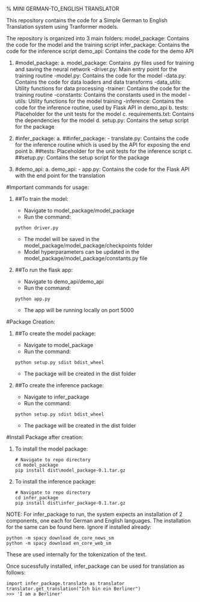 % MINI GERMAN-TO_ENGLISH TRANSLATOR

This repository contains the code for a Simple German to English Translation system using Tranformer models.

The repository is organized into 3 main folders:
model_package: Contains the code for the model and the training script
infer_package: Contains the code for the inference script
demo_api: Contains the code for the demo API

1. #model_package:
    a. model_package: Contains .py files used for training and saving the neural network 
        -driver.py: Main entry point for the training routine
        -model.py: Contains the code for the model
        -data.py: Contains the code for data loaders and data transforms
        -data_utils: Utility functions for data processing
        -trainer: Contains the code for the training routine
        -constants: Contains the constants used in the model
        -utils: Utility functions for the model training
        -inference: Contains the code for the inference routine, used by Flask API in demo_api
    b. tests: Placeholder for the unit tests for the model
    c. requirements.txt: Contains the dependencies for the model
    d. setup.py: Contains the setup script for the package

2. #infer_package:
    a. ##infer_package:
        - translate.py: Contains the code for the inference routine which is used by the API for exposing the end point
    b. ##tests: Placeholder for the unit tests for the inference script
    c. ##setup.py: Contains the setup script for the package

3. #demo_api:
    a. demo_api:
        - app.py: Contains the code for the Flask API with the end point for the translation


#Important commands for usage:
1. ##To train the model:
    - Navigate to model_package/model_package
    - Run the command: 
    ```
    python driver.py
    ```
    - The model will be saved in the model_package/model_package/checkpoints folder
    - Model hyperparameters can be updated in the model_package/model_package/constants.py file

2. ##To run the flask app:
    - Navigate to demo_api/demo_api
    - Run the command: 
    ```
    python app.py
    ```
    - The app will be running locally on port 5000

#Package Creation:
1. ##To create the model package:
    - Navigate to model_package
    - Run the command: 
    ```
    python setup.py sdist bdist_wheel
    ```
    - The package will be created in the dist folder

2. ##To create the inference package:
    - Navigate to infer_package
    - Run the command: 
    ```
    python setup.py sdist bdist_wheel
    ```
    - The package will be created in the dist folder

#Install Package after creation:
1. To install the model package:
    ```
    # Navigate to repo directory
    cd model_package
    pip install dist\model_package-0.1.tar.gz
    ```
2. To install the inference package:
    ```
    # Navigate to repo directory
    cd infer_package
    pip install dist\infer_package-0.1.tar.gz
    ```


NOTE: For infer_package to run, the system expects an installation of 2 components, one each for German and English languages.
The installation for the same can be found here. Ignore if installed already:

```
python -m spacy download de_core_news_sm
python -m spacy download en_core_web_sm

```

These are used internally for the tokenization of the text.

Once sucessfully installed, infer_package can be used for translation as follows:

```
import infer_package.translate as translator
translator.get_translation("Ich bin ein Berliner")
>>> 'I am a Berliner'
```